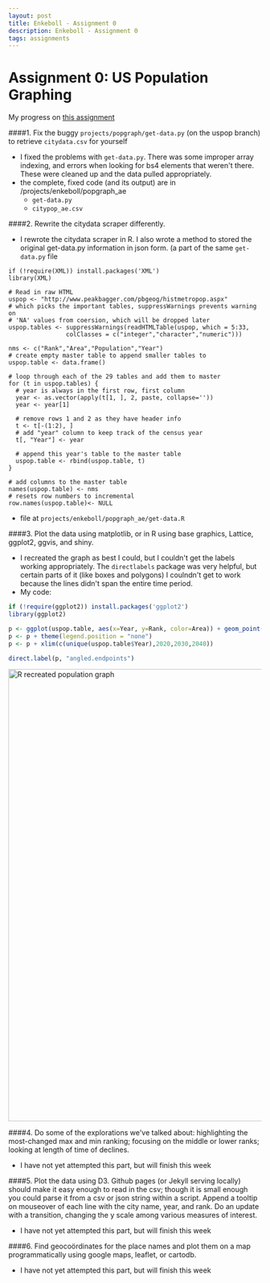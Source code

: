 ```yaml
---
layout: post
title: Enkeboll - Assignment 0
description: Enkeboll - Assignment 0
tags: assignments
---
```


<!-- use tags blogpost1 blogpost2 blogpost3 for easy grouping -->
<!-- please reserve for @malecki's use only tags 'slides', 'emails' -->

# Assignment 0: US Population Graphing

My progress on [this assignment](http://malecki.github.io/edav/2014/01/28/play-with-data/)

####1. Fix the buggy `projects/popgraph/get-data.py` (on the uspop branch) to retrieve `citydata.csv` for yourself
 - I fixed the problems with `get-data.py`.  There was some improper array indexing, and errors when looking for bs4 elements that weren't there.  These were cleaned up and the data pulled appropriately.
 - the complete, fixed code (and its output) are in /projects/enkeboll/popgraph_ae
    - `get-data.py`
    - `citypop_ae.csv`

####2. Rewrite the citydata scraper differently.
 - I rewrote the citydata scraper in R.  I also wrote a method to stored the original get-data.py information in json form. (a part of the same `get-data.py` file

```{r}
if (!require(XML)) install.packages('XML')
library(XML)

# Read in raw HTML
uspop <- "http://www.peakbagger.com/pbgeog/histmetropop.aspx"
# which picks the important tables, suppressWarnings prevents warning on
# 'NA' values from coersion, which will be dropped later
uspop.tables <- suppressWarnings(readHTMLTable(uspop, which = 5:33,
                colClasses = c("integer","character","numeric")))

nms <- c("Rank","Area","Population","Year")
# create empty master table to append smaller tables to
uspop.table <- data.frame()

# loop through each of the 29 tables and add them to master
for (t in uspop.tables) {
  # year is always in the first row, first column
  year <- as.vector(apply(t[1, ], 2, paste, collapse=''))
  year <- year[1]

  # remove rows 1 and 2 as they have header info
  t <- t[-(1:2), ]
  # add "year" column to keep track of the census year
  t[, "Year"] <- year

  # append this year's table to the master table
  uspop.table <- rbind(uspop.table, t)
}

# add columns to the master table
names(uspop.table) <- nms
# resets row numbers to incremental
row.names(uspop.table)<- NULL
```

 - file at `projects/enkeboll/popgraph_ae/get-data.R`


####3. Plot the data using matplotlib, or in R using base graphics, Lattice, ggplot2, ggvis, and shiny.
 - I recreated the graph as best I could, but I couldn't get the labels working appropriately.  The `directlabels` package was very helpful, but certain parts of it (like boxes and polygons) I coulndn't get to work because the lines didn't span the entire time period.
  - My code:
```r
if (!require(ggplot2)) install.packages('ggplot2')
library(ggplot2)

p <- ggplot(uspop.table, aes(x=Year, y=Rank, color=Area)) + geom_point() + geom_line(aes(group = Area))+ scale_y_reverse()
p <- p + theme(legend.position = "none")
p <- p + xlim(c(unique(uspop.table$Year),2020,2030,2040))

direct.label(p, "angled.endpoints")
```
<img src="http://i.imgur.com/AJ8Fasa.png" alt="R recreated population graph" width="900" />

####4. Do some of the explorations we've talked about: highlighting the most-changed max and min ranking; focusing on the middle or lower ranks; looking at length of time of declines.
 - I have not yet attempted this part, but will finish this week

####5. Plot the data using D3. Github pages (or Jekyll serving locally) should make it easy enough to read in the csv; though it is small enough you could parse it from a csv or json string within a script. Append a tooltip on mouseover of each line with the city name, year, and rank. Do an update with a transition, changing the y scale among various measures of interest.
 - I have not yet attempted this part, but will finish this week

####6. Find geocoördinates for the place names and plot them on a map programmatically using google maps, leaflet, or cartodb.
 - I have not yet attempted this part, but will finish this week